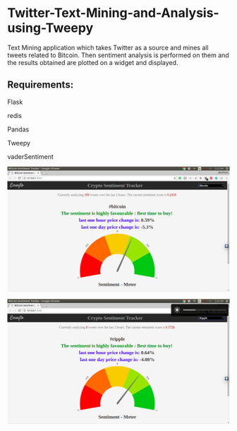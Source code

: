 # Twitter-Text-Mining-and-Analysis-using-Tweepy

Text Mining application which takes Twitter as a source and mines all tweets related to Bitcoin. Then sentiment analysis is performed on them and the results obtained are plotted on a widget and displayed.

## Requirements: 
Flask

redis

Pandas

Tweepy

vaderSentiment

![Photo1](scr1.png)

![Photo2](scr2.png)
